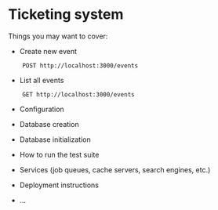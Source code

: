 # Ticketing system

Things you may want to cover:

* Create new event
```
    POST http://localhost:3000/events
```
* List all events
```
    GET http://localhost:3000/events
```
* Configuration

* Database creation

* Database initialization

* How to run the test suite

* Services (job queues, cache servers, search engines, etc.)

* Deployment instructions

* ...